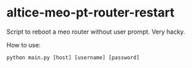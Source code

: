 # altice-meo-pt-router-restart

Script to reboot a meo router without user prompt. Very hacky.

How to use:

    python main.py [host] [username] [password]
